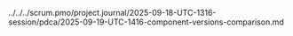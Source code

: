 ../../../scrum.pmo/project.journal/2025-09-18-UTC-1316-session/pdca/2025-09-19-UTC-1416-component-versions-comparison.md